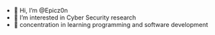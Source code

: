- 👋 Hi, I’m @Epicz0n
- 👀 I’m interested in Cyber Security research
- 🌱 concentration in learning programming and software development 


<!---
Epicz0n/Epicz0n is a ✨ special ✨ repository because its `README.md` (this file) appears on your GitHub profile.
You can click the Preview link to take a look at your changes.
--->
